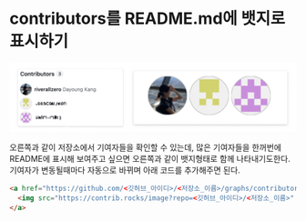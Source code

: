# contributors를 README.md에 뱃지로 표시하기

![](../.asset/github-contributors-badge.png)

오른쪽과 같이 저장소에서 기여자들을 확인할 수 있는데, 많은 기여자들을 한꺼번에 README에 표시해 보여주고 싶으면 오른쪽과 같이 뱃지형태로 함께 나타내기도한다.
기여자가 변동될때마다 자동으로 바뀌며 아래 코드를 추가해주면 된다.

```html
<a href="https://github.com/<깃허브_아이디>/<저장소_이름>/graphs/contributors" target="_blank">
  <img src="https://contrib.rocks/image?repo=<깃허브_아이디>/<저장소_이름>" />
</a>
```
